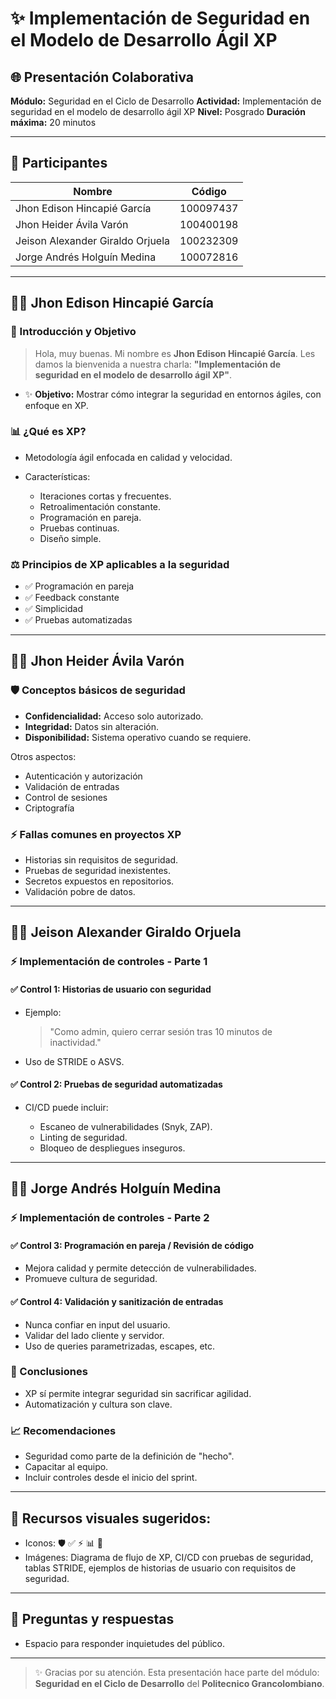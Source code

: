# ✨ Implementación de Seguridad en el Modelo de Desarrollo Ágil XP

## 🌐 Presentación Colaborativa

**Módulo:** Seguridad en el Ciclo de Desarrollo
**Actividad:** Implementación de seguridad en el modelo de desarrollo ágil XP
**Nivel:** Posgrado
**Duración máxima:** 20 minutos

---

## 👥 Participantes

| Nombre                           | Código    |
| -------------------------------- | --------- |
| Jhon Edison Hincapié García      | 100097437 |
| Jhon Heider Ávila Varón          | 100400198 |
| Jeison Alexander Giraldo Orjuela | 100232309 |
| Jorge Andrés Holguín Medina      | 100072816 |

---

## 👩‍📋 Jhon Edison Hincapié García

### 🌟 Introducción y Objetivo

> Hola, muy buenas. Mi nombre es **Jhon Edison Hincapié García**. Les damos la bienvenida a nuestra charla:
> **"Implementación de seguridad en el modelo de desarrollo ágil XP"**.

* ✨ **Objetivo:** Mostrar cómo integrar la seguridad en entornos ágiles, con enfoque en XP.

### 📊 ¿Qué es XP?

* Metodología ágil enfocada en calidad y velocidad.
* Características:

  * Iteraciones cortas y frecuentes.
  * Retroalimentación constante.
  * Programación en pareja.
  * Pruebas continuas.
  * Diseño simple.

### ⚖️ Principios de XP aplicables a la seguridad

* ✅ Programación en pareja
* ✅ Feedback constante
* ✅ Simplicidad
* ✅ Pruebas automatizadas

---

## 👩‍📋 Jhon Heider Ávila Varón

### 🛡️ Conceptos básicos de seguridad

* **Confidencialidad:** Acceso solo autorizado.
* **Integridad:** Datos sin alteración.
* **Disponibilidad:** Sistema operativo cuando se requiere.

Otros aspectos:

* Autenticación y autorización
* Validación de entradas
* Control de sesiones
* Criptografía

### ⚡️ Fallas comunes en proyectos XP

* Historias sin requisitos de seguridad.
* Pruebas de seguridad inexistentes.
* Secretos expuestos en repositorios.
* Validación pobre de datos.

---

## 👨‍📋 Jeison Alexander Giraldo Orjuela

### ⚡️ Implementación de controles - Parte 1

#### ✅ Control 1: Historias de usuario con seguridad

* Ejemplo:

  > "Como admin, quiero cerrar sesión tras 10 minutos de inactividad."
* Uso de STRIDE o ASVS.

#### ✅ Control 2: Pruebas de seguridad automatizadas

* CI/CD puede incluir:

  * Escaneo de vulnerabilidades (Snyk, ZAP).
  * Linting de seguridad.
  * Bloqueo de despliegues inseguros.

---

## 👨‍📋 Jorge Andrés Holguín Medina

### ⚡️ Implementación de controles - Parte 2

#### ✅ Control 3: Programación en pareja / Revisión de código

* Mejora calidad y permite detección de vulnerabilidades.
* Promueve cultura de seguridad.

#### ✅ Control 4: Validación y sanitización de entradas

* Nunca confiar en input del usuario.
* Validar del lado cliente y servidor.
* Uso de queries parametrizadas, escapes, etc.

### 🤔 Conclusiones

* XP sí permite integrar seguridad sin sacrificar agilidad.
* Automatización y cultura son clave.

### 📈 Recomendaciones

* Seguridad como parte de la definición de "hecho".
* Capacitar al equipo.
* Incluir controles desde el inicio del sprint.

---

## 📖 Recursos visuales sugeridos:

* Iconos: 🛡️ ✅ ⚡️ 📊 🤔
* Imágenes: Diagrama de flujo de XP, CI/CD con pruebas de seguridad, tablas STRIDE, ejemplos de historias de usuario con requisitos de seguridad.

---

## 🔹 Preguntas y respuestas

* Espacio para responder inquietudes del público.

---

> ✨ Gracias por su atención. Esta presentación hace parte del módulo: **Seguridad en el Ciclo de Desarrollo** del **Politecnico Grancolombiano**.
